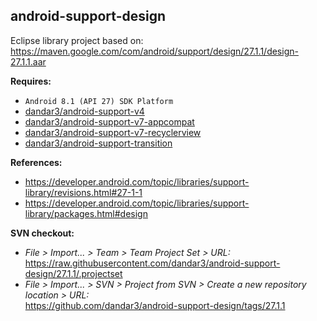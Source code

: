 ## android-support-design

Eclipse library project based on:<br/>
https://maven.google.com/com/android/support/design/27.1.1/design-27.1.1.aar

**Requires:**
- `Android 8.1 (API 27) SDK Platform`
- [dandar3/android-support-v4](https://github.com/dandar3/android-support-v4/tree/27.1.1)
- [dandar3/android-support-v7-appcompat](https://github.com/dandar3/android-support-v7-appcompat/tree/27.1.1)
- [dandar3/android-support-v7-recyclerview](https://github.com/dandar3/android-support-v7-recyclerview/tree/27.1.1)
- [dandar3/android-support-transition](https://github.com/dandar3/android-support-transition/tree/27.1.1)

**References:**
- https://developer.android.com/topic/libraries/support-library/revisions.html#27-1-1
- https://developer.android.com/topic/libraries/support-library/packages.html#design

**SVN checkout:**
- _File > Import... > Team > Team Project Set > URL:_<br/>
  https://raw.githubusercontent.com/dandar3/android-support-design/27.1.1/.projectset
- _File > Import... > SVN > Project from SVN > Create a new repository location > URL:_<br/>
  https://github.com/dandar3/android-support-design/tags/27.1.1
